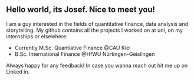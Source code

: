 ## Hello world, its Josef. Nice to meet you!

I am a guy interested in the fields of quantitative finance, data analysis and storytelling.
My github contains all the projects I worked on at uni, on my internships or elsewhere:

- Currently M.Sc. Quantiative Finance @CAU Kiel
- B.Sc. International Finance @HfWU Nürtingen-Geislingen

Always happy for any feedback! In case you wanna reach out hit me up on Linked in.
